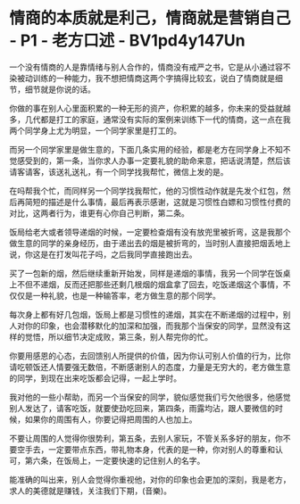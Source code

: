 # 情商的本质就是利己，情商就是营销自己 - P1 - 老方口述 - BV1pd4y147Un

一个没有情商的人是靠情绪与别人合作的，情商没有戒严之书，它是从小通过容不染被动训练的一种能力，我不想把情商这两个字搞得比较玄，说白了情商就是细节，细节就是你说的话。

你做的事在别人心里面积累的一种无形的资产，你积累的越多，你未来的受益就越多，几代都是打工的家庭，通常没有实际的案例来训练下一代的情商，这一点在我两个同学身上尤为明显，一个同学家里是打工的。

而另一个同学家里是做生意的，下面几条实用的经验，都是老方在同学身上不知不觉感受到的，第一条，当你求人办事一定要礼貌的助命来意，把话说清楚，然后该请客请客，该送礼送礼，有一个同学找我帮忙，微信上发的是。

在吗帮我个忙，而同样另一个同学找我帮忙，他的习惯性动作就是先发个红包，然后再简短的描述是什么事情，最后再表示感谢，这就是习惯性白嫖和习惯性付费的对比，这两者行为，谁更有心你自己判断，第二条。

饭局给老大或者领导递烟的时候，一定要检查烟有没有放兜里被折弯，这是我那个做生意的同学的亲身经历，由于递出去的烟是被折弯的，当时别人直接把烟丢地上说，你这是在打发叫花子吗，之后我同学直接跑出去。

买了一包新的烟，然后继续重新开始发，同样是递烟的事情，我另一个同学在饭桌上不但不递烟，反而还把那些还剩几根烟的烟盒拿了回去，吃饭递烟这个事情，不仅仅是一种礼貌，也是一种输答率，老方做生意的那个同学。

每次身上都有好几包烟，饭局上都是习惯性的递烟，其实在不断递烟的过程中，别人对你的印象，也会潜移默化的加深和加强，而我那个当保安的同学，显然没有这样的觉悟，所以细节决定成败，第三条，别人帮完你的忙。

你要用感恩的心态，去回馈别人所提供的价值，因为你认可别人价值的行为，比你请吃顿饭还人情要强无数倍，不断感谢别人的态度，力量是无穷大的，老方做生意的同学，到现在出来吃饭都会记得，一起上学时。

我对他的一些小帮助，而另一个当保安的同学，貌似感觉我们亏欠他很多，他感觉别人发达了，请客吃饭，就要使劲吃回来，第四条，雨露均沾，跟人要微信的时候，如果你的周围有人，你要记得把周围的人也加上。

不要让周围的人觉得你很势利，第五条，去别人家玩，不管关系多好的朋友，你不要空手去，一定要带点东西，带礼物本身，代表的是一种，你对别人的尊重和认可，第六条，在饭局上，一定要快速的记住别人的名字。

能准确的叫出来，别人会觉得你重视他，对你的印象也会更加的深刻，我是老方，求人的美德就是赚钱，关注我们下期，(音樂)。

